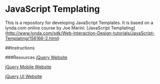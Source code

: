 JavaScript Templating
=====================
This is a repository for developing JavaScript Templates. It is based on a lynda.com online course by Joe Marini: [JavaScript Templating] (http://www.lynda.com/sdk/Web-Interaction-Design-tutorials/JavaScript-Templating/156166-2.html) 

##Instructions

###Resources
[jQuery Website](http://jquery.com/)

[jQuery Mobile Website](http://jquerymobile.com/)

[jQuery UI Website](http://jqueryui.com/)

